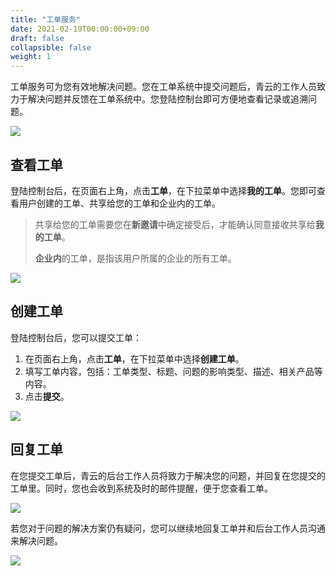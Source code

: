 ```yaml
---
title: "工单服务"
date: 2021-02-19T00:00:00+09:00
draft: false
collapsible: false
weight: 1
---
```


工单服务可为您有效地解决问题。您在工单系统中提交问题后，青云的工作人员致力于解决问题并反馈在工单系统中。您登陆控制台即可方便地查看记录或追溯问题。

![](../_images/my-tickets.png)

## 查看工单

登陆控制台后，在页面右上角，点击**工单**，在下拉菜单中选择**我的工单**。您即可查看用户创建的工单、共享给您的工单和企业内的工单。

> 共享给您的工单需要您在**新邀请**中确定接受后，才能确认同意接收共享给**我的工单**。
>
> **企业内**的工单，是指该用户所属的企业的所有工单。

![](../_images/checking-tickets.png)

## 创建工单

登陆控制台后，您可以提交工单：

1. 在页面右上角，点击**工单**，在下拉菜单中选择**创建工单**。
2. 填写工单内容，包括：工单类型、标题、问题的影响类型、描述、相关产品等内容。
3. 点击**提交**。

![](../_images/creating-tickets.png)

## 回复工单

在您提交工单后，青云的后台工作人员将致力于解决您的问题，并回复在您提交的工单里。同时，您也会收到系统及时的邮件提醒，便于您查看工单。

![](../_images/tickets-email.png)

若您对于问题的解决方案仍有疑问，您可以继续地回复工单并和后台工作人员沟通来解决问题。

![](../_images/replying-tickets.png)
